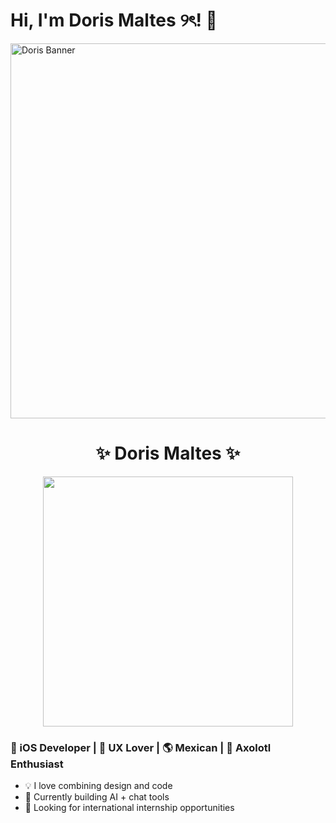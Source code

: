 # Hi, I'm Doris Maltes ୨ৎ! 👋

<img src="./este.gif" alt="Doris Banner" width="600"/>

<h1 align="center">✨ Doris Maltes ✨</h1>

<p align="center">
  <img src="./IMG_0654.gif" width="400"/>
</p>

<h3>📱 iOS Developer | 🎨 UX Lover | 🌎 Mexican | 🦎 Axolotl Enthusiast</h3>

- 💡 I love combining design and code
- 🔧 Currently building AI + chat tools
- 🚀 Looking for international internship opportunities
